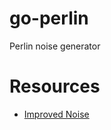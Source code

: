 # go-perlin
Perlin noise generator

# Resources

* [Improved Noise](http://mrl.nyu.edu/~perlin/paper445.pdf)

